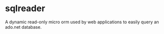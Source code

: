 sqlreader
=========

A dynamic read-only micro orm used by web applications to easily query an ado.net database.
